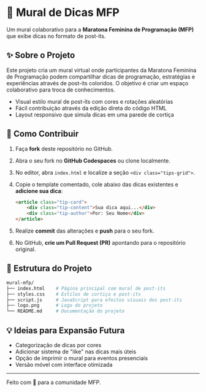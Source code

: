# 💜 Mural de Dicas MFP

Um mural colaborativo para a **Maratona Feminina de Programação (MFP)** que exibe dicas no formato de post-its.

## ✨ Sobre o Projeto

Este projeto cria um mural virtual onde participantes da Maratona Feminina de Programação podem compartilhar dicas de programação, estratégias e experiências através de post-its coloridos. O objetivo é criar um espaço colaborativo para troca de conhecimentos.

- Visual estilo mural de post-its com cores e rotações aleatórias
- Fácil contribuição através da edição direta do código HTML
- Layout responsivo que simula dicas em uma parede de cortiça

## 🚀 Como Contribuir

1. Faça **fork** deste repositório no GitHub.
2. Abra o seu fork no **GitHub Codespaces** ou clone localmente.
3. No editor, abra `index.html` e localize a seção `<div class="tips-grid">`.
4. Copie o template comentado, cole abaixo das dicas existentes e **adicione sua dica**:

   ```html
   <article class="tip-card">
       <div class="tip-content">Sua dica aqui...</div>
       <div class="tip-author">Por: Seu Nome</div>
   </article>
   ```

5. Realize **commit** das alterações e **push** para o seu fork.
6. No GitHub, **crie um Pull Request (PR)** apontando para o repositório original.

## 📁 Estrutura do Projeto

```bash
mural-mfp/
├── index.html    # Página principal com mural de post-its
├── styles.css    # Estilos de cortiça e post-its
├── script.js     # JavaScript para efeitos visuais dos post-its
├── logo.png      # Logo do projeto
└── README.md     # Documentação do projeto
```

## 💡 Ideias para Expansão Futura

- Categorização de dicas por cores
- Adicionar sistema de "like" nas dicas mais úteis
- Opção de imprimir o mural para eventos presenciais
- Versão móvel com interface otimizada

---

Feito com 💜 para a comunidade MFP.
